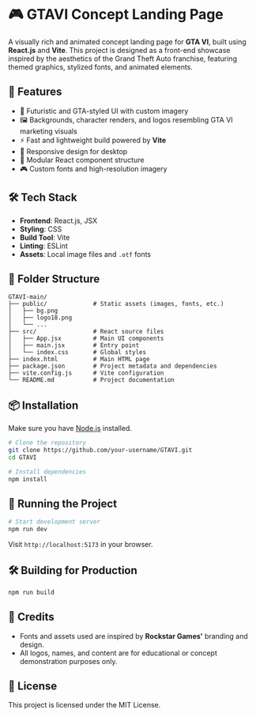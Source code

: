 
# 🎮 GTAVI Concept Landing Page

A visually rich and animated concept landing page for **GTA VI**, built using **React.js** and **Vite**. This project is designed as a front-end showcase inspired by the aesthetics of the Grand Theft Auto franchise, featuring themed graphics, stylized fonts, and animated elements.

## 🚀 Features

- 🎨 Futuristic and GTA-styled UI with custom imagery
- 🖼️ Backgrounds, character renders, and logos resembling GTA VI marketing visuals
- ⚡ Fast and lightweight build powered by **Vite**
- 🎯 Responsive design for desktop
- 🧩 Modular React component structure
- 🎮 Custom fonts and high-resolution imagery

## 🛠️ Tech Stack

- **Frontend**: React.js, JSX
- **Styling**: CSS
- **Build Tool**: Vite
- **Linting**: ESLint
- **Assets**: Local image files and `.otf` fonts

## 📁 Folder Structure

```
GTAVI-main/
├── public/             # Static assets (images, fonts, etc.)
│   ├── bg.png
│   ├── logo18.png
│   └── ...
├── src/                # React source files
│   ├── App.jsx         # Main UI components
│   ├── main.jsx        # Entry point
│   └── index.css       # Global styles
├── index.html          # Main HTML page
├── package.json        # Project metadata and dependencies
├── vite.config.js      # Vite configuration
└── README.md           # Project documentation
```

## 📦 Installation

Make sure you have [Node.js](https://nodejs.org/) installed.

```bash
# Clone the repository
git clone https://github.com/your-username/GTAVI.git
cd GTAVI

# Install dependencies
npm install
```

## 🧪 Running the Project

```bash
# Start development server
npm run dev
```

Visit `http://localhost:5173` in your browser.

## 🛠️ Building for Production

```bash
npm run build
```

## 🙌 Credits

- Fonts and assets used are inspired by **Rockstar Games'** branding and design.
- All logos, names, and content are for educational or concept demonstration purposes only.

## 📜 License

This project is licensed under the MIT License.
